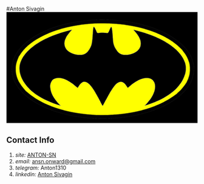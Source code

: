 #Anton Sivagin
![](batman.png)
## Contact Info
1. *site:* [ANTON-SN](https://anton-sn.web.app/)
2. *email:* ansn.onward@gmail.com
3. *telegram:* Anton1310
4. *linkedin:* [Anton Sivagin](https://www.linkedin.com/in/anton-sivagin/)